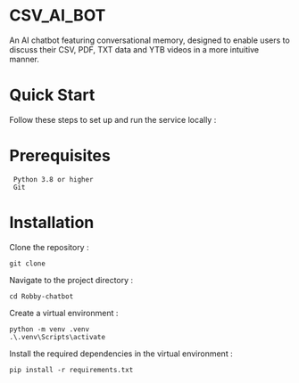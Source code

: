 # CSV_AI_BOT
An AI chatbot featuring conversational memory, designed to enable users to discuss their CSV, PDF, TXT data and YTB videos in a more intuitive manner.

# Quick Start 

Follow these steps to set up and run the service locally :

# Prerequisites
     Python 3.8 or higher
     Git

# Installation
Clone the repository :

    git clone 

Navigate to the project directory :

    cd Robby-chatbot

Create a virtual environment :

    python -m venv .venv
    .\.venv\Scripts\activate
    
Install the required dependencies in the virtual environment :

    pip install -r requirements.txt
